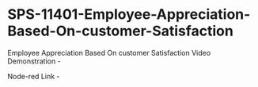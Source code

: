 # SPS-11401-Employee-Appreciation-Based-On-customer-Satisfaction
Employee Appreciation Based On customer Satisfaction
Video Demonstration - 

Node-red Link - 
